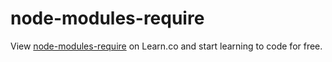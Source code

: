 # node-modules-require
<p data-visibility='hidden'>View <a href='https://learn.co/lessons/node-modules-require' title='node-modules-require'>node-modules-require</a> on Learn.co and start learning to code for free.</p>

